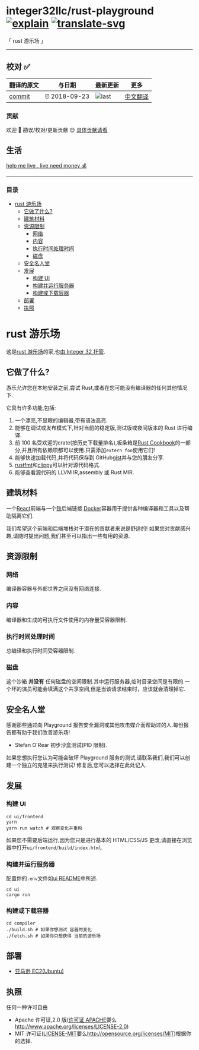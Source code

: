 # integer32llc/rust-playground [![explain]][source] [![translate-svg]][translate-list]

<!-- [![size-img]][size] -->

[explain]: http://llever.com/explain.svg
[source]: https://github.com/chinanf-boy/Source-Explain
[translate-svg]: http://llever.com/translate.svg
[translate-list]: https://github.com/chinanf-boy/chinese-translate-list
[size-img]: https://packagephobia.now.sh/badge?p=Name
[size]: https://packagephobia.now.sh/result?p=Name

「 rust 游乐场 」

---

## 校对 ✅

<!-- doc-templite START generated -->
<!-- time = '2018-09-23' -->
<!-- repo = 'integer32llc/rust-playground' -->
<!-- commit = 'c54773e3b2112bd9d92297fa5af73ee80f58618b' -->
翻译的原文 | 与日期 | 最新更新 | 更多
---|---|---|---
[commit] | ⏰ 2018-09-23 | ![last] | [中文翻译][translate-list]

[last]: https://img.shields.io/github/last-commit/integer32llc/rust-playground.svg
[commit]: https://github.com/integer32llc/rust-playground/tree/c54773e3b2112bd9d92297fa5af73ee80f58618b

<!-- doc-templite END generated -->

### 贡献

欢迎 👏 勘误/校对/更新贡献 😊 [具体贡献请看](https://github.com/chinanf-boy/chinese-translate-list#贡献)

## 生活

[help me live , live need money 💰](https://github.com/chinanf-boy/live-need-money)

---

### 目录

<!-- START doctoc generated TOC please keep comment here to allow auto update -->
<!-- DON'T EDIT THIS SECTION, INSTEAD RE-RUN doctoc TO UPDATE -->


- [rust 游乐场](#rust-%E6%B8%B8%E4%B9%90%E5%9C%BA)
  - [它做了什么?](#%E5%AE%83%E5%81%9A%E4%BA%86%E4%BB%80%E4%B9%88)
  - [建筑材料](#%E5%BB%BA%E7%AD%91%E6%9D%90%E6%96%99)
  - [资源限制](#%E8%B5%84%E6%BA%90%E9%99%90%E5%88%B6)
    - [网络](#%E7%BD%91%E7%BB%9C)
    - [内容](#%E5%86%85%E5%AE%B9)
    - [执行时间处理时间](#%E6%89%A7%E8%A1%8C%E6%97%B6%E9%97%B4%E5%A4%84%E7%90%86%E6%97%B6%E9%97%B4)
    - [磁盘](#%E7%A3%81%E7%9B%98)
  - [安全名人堂](#%E5%AE%89%E5%85%A8%E5%90%8D%E4%BA%BA%E5%A0%82)
  - [发展](#%E5%8F%91%E5%B1%95)
    - [构建 UI](#%E6%9E%84%E5%BB%BA-ui)
    - [构建并运行服务器](#%E6%9E%84%E5%BB%BA%E5%B9%B6%E8%BF%90%E8%A1%8C%E6%9C%8D%E5%8A%A1%E5%99%A8)
    - [构建或下载容器](#%E6%9E%84%E5%BB%BA%E6%88%96%E4%B8%8B%E8%BD%BD%E5%AE%B9%E5%99%A8)
  - [部署](#%E9%83%A8%E7%BD%B2)
  - [执照](#%E6%89%A7%E7%85%A7)

<!-- END doctoc generated TOC please keep comment here to allow auto update -->

# rust 游乐场

这是[rust 游乐场][real]的家,也[由 Integer 32 托管][us].

[real]: https://play.rust-lang.org/
[us]: https://play.integer32.com/

## 它做了什么?

游乐允许您在本地安装之前,尝试 Rust,或者在您可能没有编译器的任何其他情况下.

它具有许多功能,包括:

1.  一个漂亮,不显眼的编辑器,带有语法高亮.
2.  能够在调试或发布模式下,针对当前的稳定版,测试版或夜间版本的 Rust 进行编译.
3.  前 100 名受欢迎的crate(按历史下载量排名),板条箱是[Rust Cookbook][]的一部分,并且所有依赖项都可以使用.只需添加`extern foo`使用它们!
4.  能够快速加载代码,并将代码保存到 GitHub[gist][gist]并与您的朋友分享.
5.  [rustfmt][]和[clippy][clippy]可以针对源代码格式.
6.  能够查看源代码的 LLVM IR,assembly 或 Rust MIR.

[rust cookbook]: https://rust-lang-nursery.github.io/rust-cookbook/
[gist]: https://gist.github.com/
[rustfmt]: https://github.com/rust-lang-nursery/rustfmt
[clippy]: https://github.com/Manishearth/rust-clippy

## 建筑材料

一个[React][react]前端与一个[铁][iron]后端链接.[Docker][docker]容器用于提供各种编译器和工具以及帮助隔离它们.

我们希望这个前端和后端堆栈对于潜在的贡献者来说是舒适的! 如果您对贡献感兴趣,请随时提出问题,我们甚至可以指出一些有用的资源.

[react]: https://facebook.github.io/react/
[iron]: http://ironframework.io/
[docker]: https://www.docker.com/

## 资源限制

### 网络

编译器容器与外部世界之间没有网络连接.

### 内容

编译器和生成的可执行文件使用的内存量受容器限制.

### 执行时间处理时间

总编译和执行时间受容器限制.

### 磁盘

这个沙箱 **并没有** 任何磁盘的空间限制.其中运行服务器,临时目录空间是有限的.一个坏的演员可能会填满这个共享空间,但是当该请求结束时，应该就会清理掉它.

## 安全名人堂

感谢那些通过向 Playground 报告安全漏洞或其他攻击媒介而帮助过的人.每份报告都有助于我们改善游乐场!

- Stefan O'Rear 初步沙盒测试(PID 限制).

如果您想执行您认为可能会破坏 Playground 服务的测试,请联系我们,我们可以创建一个独立的克隆来执行测试! 修复后,您可以选择在此处记入.

## 发展

### 构建 UI

```
cd ui/frontend
yarn
yarn run watch # 观察变化并重构
```

如果您不需要后端运行,因为您只是进行基本的 HTML/CSS/JS 更改,请直接在浏览器中打开`ui/frontend/build/index.html`.

### 构建并运行服务器

配置你的`.env`文件如[ui README](./ui/README.md)中所述.

```
cd ui
cargo run
```

### 构建或下载容器

```
cd compiler
./build.sh # 如果你想测试 容器的变化
./fetch.sh # 如果你只想获得 当前的游乐场
```

## 部署

- [亚马逊 EC2(Ubuntu)](deployment/ubuntu.md)

## 执照

任何一种许可自由

- Apache 许可证,2.0 版([许可证 APACHE](LICENSE-APACHE)要么<http://www.apache.org/licenses/LICENSE-2.0>)
- MIT 许可证([LICENSE-MIT](LICENSE-MIT)要么<http://opensource.org/licenses/MIT>)根据你的选择.
